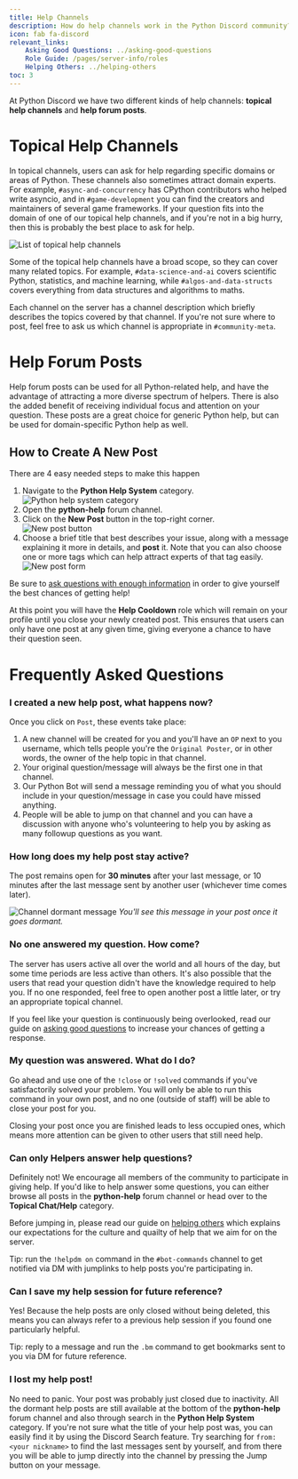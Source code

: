 ```yaml
---
title: Help Channels
description: How do help channels work in the Python Discord community?
icon: fab fa-discord
relevant_links:
    Asking Good Questions: ../asking-good-questions
    Role Guide: /pages/server-info/roles
    Helping Others: ../helping-others
toc: 3
---
```


At Python Discord we have two different kinds of help channels: **topical help channels** and **help forum posts**.

# Topical Help Channels

In topical channels, users can ask for help regarding specific domains or areas of Python.
These channels also sometimes attract domain experts. For example, `#async-and-concurrency` has CPython contributors who helped write asyncio, and in `#game-development` you can find the creators and maintainers of several game frameworks.
If your question fits into the domain of one of our topical help channels, and if you're not in a big hurry, then this is probably the best place to ask for help.

![List of topical help channels](/static/images/content/help_channels/topical_channels.png)

Some of the topical help channels have a broad scope, so they can cover many related topics.
For example, `#data-science-and-ai` covers scientific Python, statistics, and machine learning, while `#algos-and-data-structs` covers everything from data structures and algorithms to maths.

Each channel on the server has a channel description which briefly describes the topics covered by that channel. If you're not sure where to post, feel free to ask us which channel is appropriate in `#community-meta`.

# Help Forum Posts

Help forum posts can be used for all Python-related help, and have the advantage of attracting a more diverse spectrum of helpers. There is also the added benefit of receiving individual focus and attention on your question. These posts are a great choice for generic Python help, but can be used for domain-specific Python help as well.

## How to Create A New Post

There are 4 easy needed steps to make this happen

1. Navigate to the **Python Help System** category.<br>
![Python help system category](/static/images/content/help_channels/help-system-category.png)
2. Open the **python-help** forum channel.
3. Click on the **New Post** button in the top-right corner.<br>
![New post button](/static/images/content/help_channels/new-post-button.png)
4. Choose a brief title that best describes your issue, along with a message explaining it more in details, and **post** it.
Note that you can also choose one or more tags which can help attract experts of that tag easily.<br>
![New post form](/static/images/content/help_channels/new-post-form.png)

Be sure to [ask questions with enough information](../asking-good-questions) in order to give yourself the best chances of getting help!

At this point you will have the **Help Cooldown** role which will remain on your profile until you close your newly created post. This ensures that users can only have one post at any given time, giving everyone a chance to have their question seen.

# Frequently Asked Questions

### I created a new help post, what happens now?
Once you click on `Post`, these events take place:
1. A new channel will be created for you and you'll have an `OP` next to you username, which tells people you're the `Original Poster`, or in other words, the owner of the help topic in that channel.<br>
2. Your original question/message will always be the first one in that channel.<br>
3. Our Python Bot will send a message reminding you of what you should include in your question/message in case you could have missed anything.<br>
4. People will be able to jump on that channel and you can have a discussion with anyone who's volunteering to help you by asking as many followup questions as you want.<br>


### How long does my help post stay active?

The post remains open for **30 minutes** after your last message, or 10 minutes after the last message sent by another user (whichever time comes later).

![Channel dormant message](/static/images/content/help_channels/dormant_message.png)
*You'll see this message in your post once it goes dormant.*

### No one answered my question. How come?

The server has users active all over the world and all hours of the day, but some time periods are less active than others. It's also possible that the users that read your question didn't have the knowledge required to help you. If no one responded, feel free to open another post a little later, or try an appropriate topical channel.

If you feel like your question is continuously being overlooked, read our guide on [asking good questions](../asking-good-questions) to increase your chances of getting a response.

### My question was answered. What do I do?

Go ahead and use one of the `!close` or `!solved` commands if you've satisfactorily solved your problem. You will only be able to run this command in your own post, and no one (outside of staff) will be able to close your post for you.

Closing your post once you are finished leads to less occupied ones, which means more attention can be given to other users that still need help.

### Can only Helpers answer help questions?

Definitely not! We encourage all members of the community to participate in giving help. If you'd like to help answer some questions, you can either browse all posts in the **python-help** forum channel or head over to the **Topical Chat/Help** category.

Before jumping in, please read our guide on [helping others](../helping-others) which explains our expectations for the culture and quailty of help that we aim for on the server.

Tip: run the `!helpdm on` command in the `#bot-commands` channel to get notified via DM with jumplinks to help posts you're participating in.

### Can I save my help session for future reference?

Yes! Because the help posts are only closed without being deleted, this means you can always refer to a previous help session if you found one particularly helpful.

Tip: reply to a message and run the `.bm` command to get bookmarks sent to you via DM for future reference.

### I lost my help post!

No need to panic. Your post was probably just closed due to inactivity.
All the dormant help posts are still available at the bottom of the **python-help** forum channel and also through search in the **Python Help System** category.
If you're not sure what the title of your help post was, you can easily find it by using the Discord Search feature.
Try searching for `from:<your nickname>` to find the last messages sent by yourself, and from there you will be able to jump directly into the channel by pressing the Jump button on your message.
